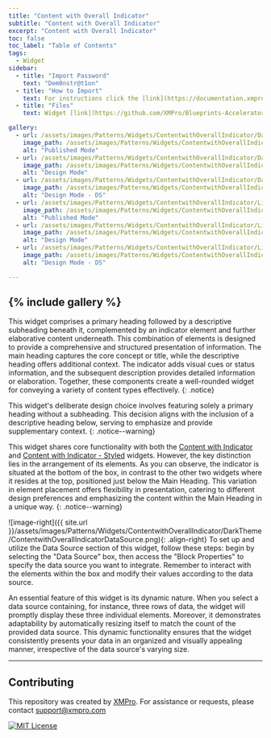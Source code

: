 ```yaml
---
title: "Content with Overall Indicator"
subtitle: "Content with Overall Indicator"
excerpt: "Content with Overall Indicator"
toc: false
toc_label: "Table of Contents"
tags:
  - Widget
sidebar:
  - title: "Import Password"
    text: "Dem0nstr@t1on"
  - title: "How to Import"
    text: For instructions click the [link](https://documentation.xmpro.com/how-tos/apps/manage-widgets#importing-widgets)
  - title: "Files"
    text: Widget [link](https://github.com/XMPro/Blueprints-Accelerators-Patterns/blob/master/Patterns/Widgets/Content%20with%20Overall%20Indicator.xwid)

gallery:
  - url: /assets/images/Patterns/Widgets/ContentwithOverallIndicator/DarkTheme/ContentwithOverallIndicatorPublishedMode.png
    image_path: /assets/images/Patterns/Widgets/ContentwithOverallIndicator/DarkTheme/ContentwithOverallIndicatorPublishedMode.png
    alt: "Published Mode"
  - url: /assets/images/Patterns/Widgets/ContentwithOverallIndicator/DarkTheme/ContentwithOverallIndicatorDesignMode.png
    image_path: /assets/images/Patterns/Widgets/ContentwithOverallIndicator/DarkTheme/ContentwithOverallIndicatorDesignMode.png
    alt: "Design Mode"
  - url: /assets/images/Patterns/Widgets/ContentwithOverallIndicator/DarkTheme/ContentwithOverallIndicatorDataSource.png
    image_path: /assets/images/Patterns/Widgets/ContentwithOverallIndicator/DarkTheme/ContentwithOverallIndicatorDataSource.png
    alt: "Design Mode - DS"
  - url: /assets/images/Patterns/Widgets/ContentwithOverallIndicator/LightTheme/ContentwithOverallIndicatorPublishedMode.png
    image_path: /assets/images/Patterns/Widgets/ContentwithOverallIndicator/LightTheme/ContentwithOverallIndicatorPublishedMode.png
    alt: "Published Mode"
  - url: /assets/images/Patterns/Widgets/ContentwithOverallIndicator/LightTheme/ContentwithOverallIndicatorDesignMode.png
    image_path: /assets/images/Patterns/Widgets/ContentwithOverallIndicator/LightTheme/ContentwithOverallIndicatorDesignMode.png
    alt: "Design Mode"
  - url: /assets/images/Patterns/Widgets/ContentwithOverallIndicator/LightTheme/ContentwithOverallIndicatorDataSource.png
    image_path: /assets/images/Patterns/Widgets/ContentwithOverallIndicator/LightTheme/ContentwithOverallIndicatorDataSource.png
    alt: "Design Mode - DS"

---
```

{% include gallery %}
---
This widget comprises a primary heading followed by a descriptive subheading beneath it, complemented by an indicator element and further elaborative content underneath. This combination of elements is designed to provide a comprehensive and structured presentation of information. The main heading captures the core concept or title, while the descriptive heading offers additional context. The indicator adds visual cues or status information, and the subsequent description provides detailed information or elaboration. Together, these components create a well-rounded widget for conveying a variety of content types effectively.
{: .notice}

This widget's deliberate design choice involves featuring solely a primary heading without a subheading. This decision aligns with the inclusion of a descriptive heading below, serving to emphasize and provide supplementary context.
{: .notice--warning}

This widget shares core functionality with both the <a href="WidgetContentwithIndicator">Content with Indicator</a> and <a href="WidgetContentwithIndicatorStyled">Content with Indicator - Styled</a> widgets. However, the key distinction lies in the arrangement of its elements. As you can observe, the indicator is situated at the bottom of the box, in contrast to the other two widgets where it resides at the top, positioned just below the Main Heading.
This variation in element placement offers flexibility in presentation, catering to different design preferences and emphasizing the content within the Main Heading in a unique way.
{: .notice--warning}

![image-right]({{ site.url }}/assets/images/Patterns/Widgets/ContentwithOverallIndicator/DarkTheme/ContentwithOverallIndicatorDataSource.png){: .align-right}
To set up and utilize the Data Source section of this widget, follow these steps: begin by selecting the "Data Source" box, then access the "Block Properties" to specify the data source you want to integrate. Remember to interact with the elements within the box and modify their values according to the data source.

An essential feature of this widget is its dynamic nature. When you select a data source containing, for instance, three rows of data, the widget will promptly display these three individual elements. Moreover, it demonstrates adaptability by automatically resizing itself to match the count of the provided data source. This dynamic functionality ensures that the widget consistently presents your data in an organized and visually appealing manner, irrespective of the data source's varying size.
<hr />

## Contributing
This repository was created by <a href="https://xmpro.com/">XMPro</a>. 
For assistance or requests, please contact <a href="mailto:support@xmpro.com">support@xmpro.com</a>

[![MIT License](https://img.shields.io/badge/License-MIT-green.svg)](https://choosealicense.com/licenses/mit/)

